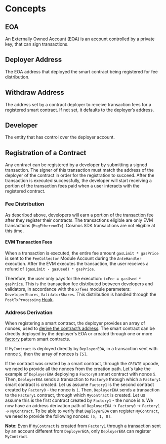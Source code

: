 <!--
order: 1
-->

# Concepts

## EOA

An Externally Owned Account ([EOA](https://ethereum.org/en/whitepaper/#ethereum-accounts)) is an account controlled by a private key, that can sign transactions.

## Deployer Address

The EOA address that deployed the smart contract being registered for fee distribution.

## Withdraw Address

The address set by a contract deployer to receive transaction fees for a registered smart contract. If not set, it defaults to the deployer’s address.

## Developer

The entity that has control over the deployer account.

## Registration of a Contract

Any contract can be registered by a developer by submitting a signed transaction. The signer of this transaction must match the address of the deployer of the contract in order for the registration to succeed. After the transaction is executed successfully, the developer will start receiving a portion of the transaction fees paid when a user interacts with the registered contract.

### Fee Distribution

As described above, developers will earn a portion of the transaction fee after they register their contracts. The transactions eligible are only EVM transactions (`MsgEthereumTx`). Cosmos SDK transactions are not eligible at this time.

#### EVM Transaction Fees

When a transaction is executed, the entire fee amount `gasLimit * gasPrice` is sent to the `FeeCollector` Module Account during the `AnteHandler` execution. After the EVM executes the transaction, the user receives a refund of `(gasLimit - gasUsed) * gasPrice`.

Therefore, the user only pays for the execution: `txFee = gasUsed * gasPrice`. This is the transaction fee distributed between developers and validators, in accordance with the `x/fees` module parameters: `DeveloperShares`, `ValidatorShares`. This distribution is handled through the `PostTxProcessing` [Hook](./05_hooks.md).

### Address Derivation

When registering a smart contract, the deployer provides an array of nonces, used to [derive the contract’s address](https://github.com/ethereum/go-ethereum/blob/d8ff53dfb8a516f47db37dbc7fd7ad18a1e8a125/crypto/crypto.go#L107-L111). The smart contract can be directly deployed by the deployer's EOA or created through one or more [factory](https://en.wikipedia.org/wiki/Factory_method_pattern) pattern smart contracts.

If `MyContract` is deployed directly by `DeployerEOA`, in a transaction sent with nonce `5`, then the array of nonces is `[5]`.

If the contract was created by a smart contract, through the `CREATE` opcode, we need to provide all the nonces from the creation path. Let's take the example of `DeployerEOA` deploying a `Factory0` smart contract with nonce `5`. Then, `DeployerEOA` sends a transaction to `Factory0` through which a `Factory1` smart contract is created. Let us assume `Factory1` is the second contract created by `Factory0` - the nonce is `1`. Then, `DeployerEOA` sends a transaction to the `Factory1` contract, through which `MyContract` is created. Let us assume this is the first contract created by `Factory1` - the nonce is `0`. We now have an address derivation path of `DeployerEOA` -> `Factory0` -> `Factory1` -> `MyContract`. To be able to verify that `DeployerEOA` can register `MyContract`, we need to provide the following nonces: `[5, 1, 0]`.

**Note**: Even if `MyContract` is created from `Factory1` through a transaction sent by an account different from `DeployerEOA`, only `DeployerEOA` can register `MyContract`.
